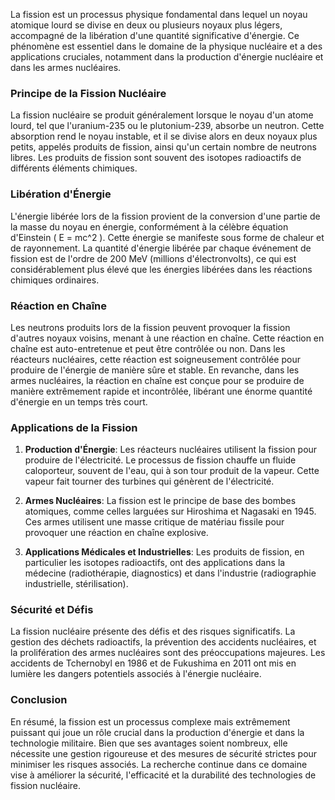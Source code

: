 La fission est un processus physique fondamental dans lequel un noyau atomique lourd se divise en deux ou plusieurs noyaux plus légers, accompagné de la libération d'une quantité significative d'énergie. Ce phénomène est essentiel dans le domaine de la physique nucléaire et a des applications cruciales, notamment dans la production d'énergie nucléaire et dans les armes nucléaires.

### Principe de la Fission Nucléaire

La fission nucléaire se produit généralement lorsque le noyau d'un atome lourd, tel que l'uranium-235 ou le plutonium-239, absorbe un neutron. Cette absorption rend le noyau instable, et il se divise alors en deux noyaux plus petits, appelés produits de fission, ainsi qu'un certain nombre de neutrons libres. Les produits de fission sont souvent des isotopes radioactifs de différents éléments chimiques.

### Libération d'Énergie

L'énergie libérée lors de la fission provient de la conversion d'une partie de la masse du noyau en énergie, conformément à la célèbre équation d'Einstein \( E = mc^2 \). Cette énergie se manifeste sous forme de chaleur et de rayonnement. La quantité d'énergie libérée par chaque événement de fission est de l'ordre de 200 MeV (millions d'électronvolts), ce qui est considérablement plus élevé que les énergies libérées dans les réactions chimiques ordinaires.

### Réaction en Chaîne

Les neutrons produits lors de la fission peuvent provoquer la fission d'autres noyaux voisins, menant à une réaction en chaîne. Cette réaction en chaîne est auto-entretenue et peut être contrôlée ou non. Dans les réacteurs nucléaires, cette réaction est soigneusement contrôlée pour produire de l'énergie de manière sûre et stable. En revanche, dans les armes nucléaires, la réaction en chaîne est conçue pour se produire de manière extrêmement rapide et incontrôlée, libérant une énorme quantité d'énergie en un temps très court.

### Applications de la Fission

1. **Production d'Énergie**: Les réacteurs nucléaires utilisent la fission pour produire de l'électricité. Le processus de fission chauffe un fluide caloporteur, souvent de l'eau, qui à son tour produit de la vapeur. Cette vapeur fait tourner des turbines qui génèrent de l'électricité.

2. **Armes Nucléaires**: La fission est le principe de base des bombes atomiques, comme celles larguées sur Hiroshima et Nagasaki en 1945. Ces armes utilisent une masse critique de matériau fissile pour provoquer une réaction en chaîne explosive.

3. **Applications Médicales et Industrielles**: Les produits de fission, en particulier les isotopes radioactifs, ont des applications dans la médecine (radiothérapie, diagnostics) et dans l'industrie (radiographie industrielle, stérilisation).

### Sécurité et Défis

La fission nucléaire présente des défis et des risques significatifs. La gestion des déchets radioactifs, la prévention des accidents nucléaires, et la prolifération des armes nucléaires sont des préoccupations majeures. Les accidents de Tchernobyl en 1986 et de Fukushima en 2011 ont mis en lumière les dangers potentiels associés à l'énergie nucléaire.

### Conclusion

En résumé, la fission est un processus complexe mais extrêmement puissant qui joue un rôle crucial dans la production d'énergie et dans la technologie militaire. Bien que ses avantages soient nombreux, elle nécessite une gestion rigoureuse et des mesures de sécurité strictes pour minimiser les risques associés. La recherche continue dans ce domaine vise à améliorer la sécurité, l'efficacité et la durabilité des technologies de fission nucléaire.